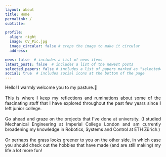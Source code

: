 ```yaml
---
layout: about
title: Home
permalink: /
subtitle: 

profile:
  align: right
  image: CV_Pic.jpg
  image_circular: false # crops the image to make it circular
  address: 

news: false  # includes a list of news items
latest_posts: false  # includes a list of the newest posts
selected_papers: false # includes a list of papers marked as "selected={true}"
social: true  # includes social icons at the bottom of the page
---
```

<p style="text-align: justify">
Hello! I warmly welcome you to my pasture.🌱
<br><br>
This is where I keep my reflections and ruminations about some of the fascinating stuff that I have explored throughout the past few years since I left junior college.
<br><br>
Go ahead and graze on the projects that I've done at university. (I studied Mechanical Engineering at Imperial College London and am currently broadening my knowledge in Robotics, Systems and Control at ETH Zürich.)
<br><br>
Or perhaps the grass looks greener to you on the other side, in which case you should check out the hobbies that have made (and are still making) my life a lot more fun!
</p>

<!-- Write your biography here. Tell the world about yourself. Link to your favorite [subreddit](http://reddit.com). You can put a picture in, too. The code is already in, just name your picture `prof_pic.jpg` and put it in the `img/` folder.

Put your address / P.O. box / other info right below your picture. You can also disable any of these elements by editing `profile` property of the YAML header of your `_pages/about.md`. Edit `_bibliography/papers.bib` and Jekyll will render your [publications page](/al-folio/publications/) automatically.

Link to your social media connections, too. This theme is set up to use [Font Awesome icons](http://fortawesome.github.io/Font-Awesome/) and [Academicons](https://jpswalsh.github.io/academicons/), like the ones below. Add your Facebook, Twitter, LinkedIn, Google Scholar, or just disable all of them. -->
